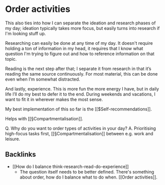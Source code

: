 # Order activities
This also ties into how I can separate the ideation and research phases of my day; ideation typically takes more focus, but easily turns into research if I'm looking stuff up.

Researching can easily be done at any time of my day. It doesn't require holding a ton of information in my head, it requires that I know what question I'm trying to figure out and how to reference information on that topic.

Reading is the next step after that; I separate it from research in that it’s reading the same source continuously. For most material, this can be done even when I’m somewhat distracted.

And lastly, experience. This is more fun the more energy I have, but in daily life I’ll do my best to defer it to the end. During weekends and vacations, I want to fit it in wherever makes the most sense.

My best implementation of this so far is the [[$Self-recommendations]].

Helps with [[§Compartmentalisation]].

Q. Why do you want to order types of activities in your day?
A. Prioritising high-focus tasks first, [[§Compartmentalisation]] between e.g. work and leisure.

## Backlinks
* [[How do I balance think-research-read-do-experience]]
	* The question itself needs to be better defined. There's something about order, how do I balance what to do when. [[Order activities]].

<!-- {BearID:319A8AFD-FEAB-4B4D-AA93-58AB1F8C9F76-484-000001950AA293DA} -->
